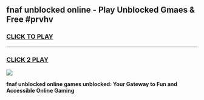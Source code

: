 
## fnaf unblocked online - Play Unblocked Gmaes & Free #prvhv
<h3>
<a href="https://news.freeplayer.one?title=fnaf_unblocked_online&ref=26F">CLICK TO PLAY</a></h3>
<hr>

<h3>
<a href="https://news.freeplayer.one?title=fnaf_unblocked_online&ref=26F">CLICK 2 PLAY</a>
  
</h3>

<a href="https://news.freeplayer.one?title=fnaf_unblocked_online&ref=26F/"><img src="https://clearcache.store/games.png"></a>


**fnaf unblocked online games unblocked: Your Gateway to Fun and Accessible Online Gaming**
